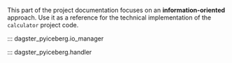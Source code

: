 This part of the project documentation focuses on
an **information-oriented** approach. Use it as a
reference for the technical implementation of the
`calculator` project code.

::: dagster_pyiceberg.io_manager

::: dagster_pyiceberg.handler
